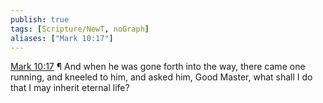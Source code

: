 ```yaml
---
publish: true
tags: [Scripture/NewT, noGraph]
aliases: ["Mark 10:17"]
---
```

[Mark 10:17](https://churchofjesuschrist.org/study/scriptures/nt/mark/10?lang=eng&id=p17#p17) ¶ And when he was gone forth into the way, there came one running, and kneeled to him, and asked him, Good Master, what shall I do that I may inherit eternal life?

